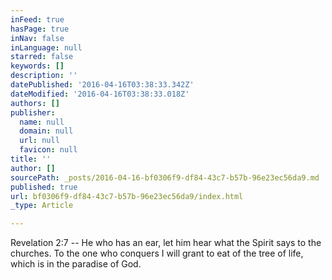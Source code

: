 ```yaml
---
inFeed: true
hasPage: true
inNav: false
inLanguage: null
starred: false
keywords: []
description: ''
datePublished: '2016-04-16T03:38:33.342Z'
dateModified: '2016-04-16T03:38:33.018Z'
authors: []
publisher:
  name: null
  domain: null
  url: null
  favicon: null
title: ''
author: []
sourcePath: _posts/2016-04-16-bf0306f9-df84-43c7-b57b-96e23ec56da9.md
published: true
url: bf0306f9-df84-43c7-b57b-96e23ec56da9/index.html
_type: Article

---
```

Revelation 2:7 -- He who has an ear, let him hear what the Spirit says to the churches. To the one who conquers I will grant to eat of the tree of life, which is in the paradise of God.